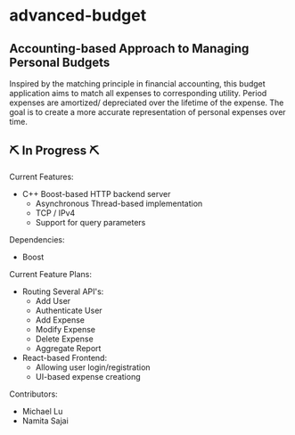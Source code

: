 # advanced-budget
## Accounting-based Approach to Managing Personal Budgets ##

Inspired by the matching principle in financial accounting, this budget application
aims to match all expenses to corresponding utility. Period expenses are amortized/
depreciated over the lifetime of the expense. The goal is to create a more accurate
representation of personal expenses over time. 

## ⛏️ In Progress ⛏️ ##

Current Features: 
- C++ Boost-based HTTP backend server
    - Asynchronous Thread-based implementation
    - TCP / IPv4
    - Support for query parameters


Dependencies:
- Boost 

Current Feature Plans: 
- Routing Several API's:
    - Add User
    - Authenticate User
    - Add Expense 
    - Modify Expense
    - Delete Expense
    - Aggregate Report 
- React-based Frontend:
    - Allowing user login/registration
    - UI-based expense creationg

Contributors: 
- Michael Lu
- Namita Sajai
